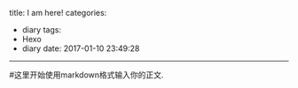 title: I am here!
categories:
  - diary
tags:
  - Hexo
  - diary
date: 2017-01-10 23:49:28
---

#这里开始使用markdown格式输入你的正文. 

<!--more--> 
